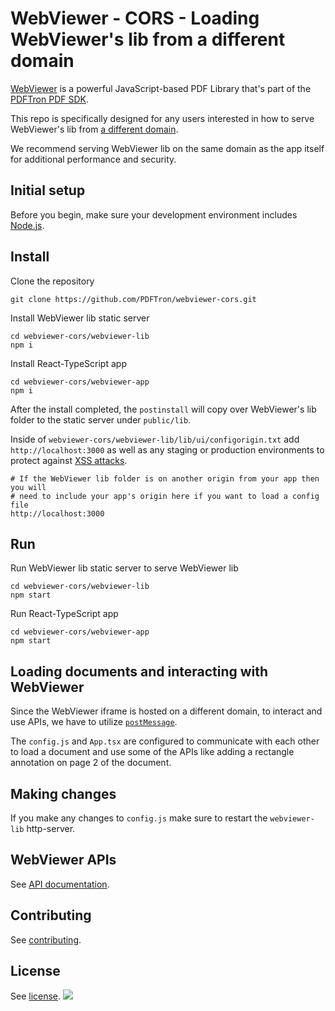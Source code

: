 # WebViewer - CORS - Loading WebViewer's lib from a different domain

[WebViewer](https://www.pdftron.com/documentation/web/) is a powerful JavaScript-based PDF Library that's part of the [PDFTron PDF SDK](https://www.pdftron.com).

This repo is specifically designed for any users interested in how to serve WebViewer's lib from [a different domain](https://www.pdftron.com/documentation/web/guides/config-files/#using-a-config-file-when-the-path-is-on-another-domain).

We recommend serving WebViewer lib on the same domain as the app itself for additional performance and security.

## Initial setup

Before you begin, make sure your development environment includes [Node.js](https://nodejs.org/en/).

## Install

Clone the repository

```
git clone https://github.com/PDFTron/webviewer-cors.git
```

Install WebViewer lib static server
```
cd webviewer-cors/webviewer-lib
npm i
```

Install React-TypeScript app
```
cd webviewer-cors/webviewer-app
npm i
```
After the install completed, the `postinstall` will copy over WebViewer's lib folder to the static server under `public/lib`.

Inside of `webviewer-cors/webviewer-lib/lib/ui/configorigin.txt` add `http://localhost:3000` as well as any staging or production environments to protect against [XSS attacks](https://www.pdftron.com/documentation/web/guides/config-files#using-a-config-file-when-the-path-is-on-another-domain).

```
# If the WebViewer lib folder is on another origin from your app then you will
# need to include your app's origin here if you want to load a config file
http://localhost:3000
```

## Run

Run WebViewer lib static server to serve WebViewer lib
```
cd webviewer-cors/webviewer-lib
npm start
```

Run React-TypeScript app
```
cd webviewer-cors/webviewer-app
npm start
```

## Loading documents and interacting with WebViewer

Since the WebViewer iframe is hosted on a different domain, to interact and use APIs, we have to utilize [`postMessage`](https://developer.mozilla.org/en-US/docs/Web/API/Window/postMessage).

The `config.js` and `App.tsx` are configured to communicate with each other to load a document and use some of the APIs like adding a rectangle annotation on page 2 of the document.

## Making changes

If you make any changes to `config.js` make sure to restart the `webviewer-lib` http-server.

## WebViewer APIs

See [API documentation](https://www.pdftron.com/documentation/web/guides/ui/apis).

## Contributing

See [contributing](./CONTRIBUTING.md).

## License

See [license](./LICENSE).
![](https://onepixel.pdftron.com/webviewer-react-sample)

